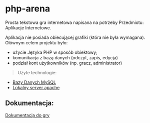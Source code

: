 # php-arena

Prosta tekstowa gra internetowa napisana na potrzeby Przedmiotu: Aplikacje Internetowe.

Aplikacja nie posiada obiecującej grafiki (która nie była wymagana). Głównym celem projektu było: 
- użycie Języka PHP w sposób obiektowy;
- komunikacja z bazą danych (odczyt, zapis, edycja)
- podział kont użytkowników (np. gracz, administrator)

> Użyte technologie:
- [Bazy Danych MySQL](https://www.mysql.com/)
- [Lokalny server apache](https://www.apachefriends.org/pl/index.html)

## Dokumentacja:
[Dokumentacja do gry](https://github.com/pawelbabiuch/php-arena/blob/master/Dokumentacja/Dokumentacja.pdf)
